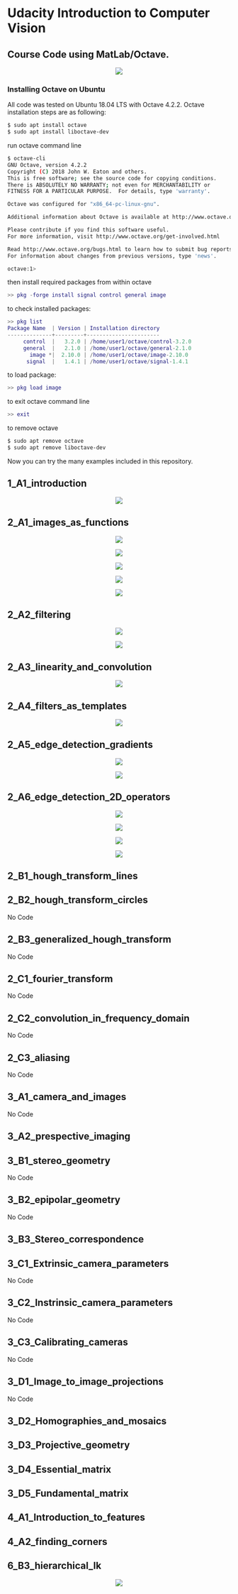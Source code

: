 # Udacity Introduction to Computer Vision 

## Course Code using MatLab/Octave.

<p align="center"> <img src="/misc/topics.png"> </p>

### Installing Octave on Ubuntu

All code was tested on Ubuntu 18.04 LTS with Octave 4.2.2. Octave installation steps are as following:

```bash
$ sudo apt install octave
$ sudo apt install liboctave-dev 
```
run octave command line
```bash
$ octave-cli 
GNU Octave, version 4.2.2
Copyright (C) 2018 John W. Eaton and others.
This is free software; see the source code for copying conditions.
There is ABSOLUTELY NO WARRANTY; not even for MERCHANTABILITY or
FITNESS FOR A PARTICULAR PURPOSE.  For details, type 'warranty'.

Octave was configured for "x86_64-pc-linux-gnu".

Additional information about Octave is available at http://www.octave.org.

Please contribute if you find this software useful.
For more information, visit http://www.octave.org/get-involved.html

Read http://www.octave.org/bugs.html to learn how to submit bug reports.
For information about changes from previous versions, type 'news'.

octave:1> 
```

then install required packages from within octave

```matlab
>> pkg -forge install signal control general image
```

to check installed packages:

```matlab
>> pkg list
Package Name  | Version | Installation directory
--------------+---------+-----------------------
     control  |   3.2.0 | /home/user1/octave/control-3.2.0
     general  |   2.1.0 | /home/user1/octave/general-2.1.0
       image *|  2.10.0 | /home/user1/octave/image-2.10.0
      signal  |   1.4.1 | /home/user1/octave/signal-1.4.1
```
to load package:

```matlab
>> pkg load image
```
to exit octave command line


```matlab
>> exit
```

to remove octave

```bash
$ sudo apt remove octave
$ sudo apt remove liboctave-dev
```

Now you can try the many examples included in this repository.

## 1_A1_introduction

<p align="center"> <img src="/misc/1_A1_2.png"> </p>

## 2_A1_images_as_functions

<p align="center"> <img src="/misc/2_A1_1.png"> </p>

<p align="center"> <img src="/misc/2_A1_2.png"> </p>

<p align="center"> <img src="/misc/2_A1_3.png"> </p>

<p align="center"> <img src="/misc/2_A1_4.png"> </p>

<p align="center"> <img src="/misc/2_A1_5.png"> </p>

## 2_A2_filtering

<p align="center"> <img src="/misc/2_A2_1.png"> </p>

<p align="center"> <img src="/misc/2_A2_2.png"> </p>

## 2_A3_linearity_and_convolution

<p align="center"> <img src="/misc/2_A3_2.png"> </p>

## 2_A4_filters_as_templates

<p align="center"> <img src="/misc/2_A4_1.png"> </p>

## 2_A5_edge_detection_gradients

<p align="center"> <img src="/misc/2_A5_1.png"> </p>

<p align="center"> <img src="/misc/2_A5_2.png"> </p>

## 2_A6_edge_detection_2D_operators

<p align="center"> <img src="/misc/2_A6_1.png"> </p>

<p align="center"> <img src="/misc/2_A6_2.png"> </p>

<p align="center"> <img src="/misc/2_A6_3.png"> </p>

<p align="center"> <img src="/misc/2_A6_4.png"> </p>

## 2_B1_hough_transform_lines

## 2_B2_hough_transform_circles

No Code

## 2_B3_generalized_hough_transform

No Code

## 2_C1_fourier_transform

No Code

## 2_C2_convolution_in_frequency_domain

No Code

## 2_C3_aliasing

No Code

## 3_A1_camera_and_images

No Code

## 3_A2_prespective_imaging

## 3_B1_stereo_geometry

No Code

## 3_B2_epipolar_geometry

No Code

## 3_B3_Stereo_correspondence

## 3_C1_Extrinsic_camera_parameters

No Code

## 3_C2_Instrinsic_camera_parameters

No Code

## 3_C3_Calibrating_cameras

No Code

## 3_D1_Image_to_image_projections

No Code

## 3_D2_Homographies_and_mosaics

## 3_D3_Projective_geometry

## 3_D4_Essential_matrix

## 3_D5_Fundamental_matrix

## 4_A1_Introduction_to_features

## 4_A2_finding_corners

## 6_B3_hierarchical_lk

<p align="center"> <img src="/misc/6_B3_1.png"> </p>